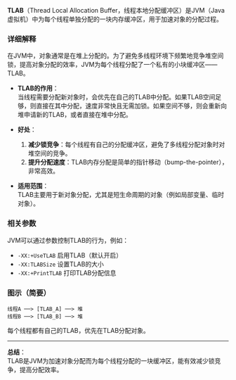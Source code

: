 **TLAB**（Thread Local Allocation Buffer，线程本地分配缓冲区）是JVM（Java虚拟机）中为每个线程单独分配的一块内存缓冲区，用于加速对象的分配过程。

### 详细解释

在JVM中，对象通常是在堆上分配的。为了避免多线程环境下频繁地竞争堆空间锁，提高对象分配的效率，JVM为每个线程分配了一个私有的小块缓冲区——TLAB。

- **TLAB的作用**：  
  当线程需要分配新对象时，会优先在自己的TLAB中分配。如果TLAB空间足够，则直接在其中分配，速度非常快且无需加锁。如果空间不够，则会重新向堆申请新的TLAB，或者直接在堆中分配。

- **好处**：  
  1. **减少锁竞争**：每个线程有自己的分配缓冲区，避免了多线程分配对象时对堆空间的竞争。
  2. **提升分配速度**：TLAB内存分配是简单的指针移动（bump-the-pointer），非常高效。

- **适用范围**：  
  TLAB主要用于新对象分配，尤其是短生命周期的对象（例如局部变量、临时对象）。

### 相关参数

JVM可以通过参数控制TLAB的行为，例如：
- `-XX:+UseTLAB` 启用TLAB（默认开启）
- `-XX:TLABSize` 设置TLAB的大小
- `-XX:+PrintTLAB` 打印TLAB分配信息

### 图示（简要）

```
线程A ──> [TLAB_A] ──> 堆
线程B ──> [TLAB_B] ──> 堆
```

每个线程都有自己的TLAB，优先在TLAB分配对象。

---

**总结**：  
TLAB是JVM为加速对象分配而为每个线程分配的一块缓冲区，能有效减少锁竞争，提高分配效率。